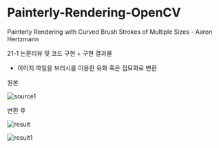 # Painterly-Rendering-OpenCV
Painterly Rendering with Curved Brush Strokes of Multiple Sizes - Aaron Hertzmann

21-1 논문리뷰 및 코드 구현 + 구현 결과물

- 이미지 파일을 브러시를 이용한 유화 혹은 점묘화로 변환

원본

![source1](https://github.com/chataeg/Painterly-Rendering-OpenCV/assets/38041722/225f19a6-633c-46f3-ad35-d11e543c4b39)



변환 후

![result](https://github.com/chataeg/Painterly-Rendering-OpenCV/assets/38041722/5070c478-57b7-4728-b8a1-57697a90854c)

![result1](https://github.com/chataeg/Painterly-Rendering-OpenCV/assets/38041722/3b224ab7-0c5d-46e6-9079-5a0e9c967448)



